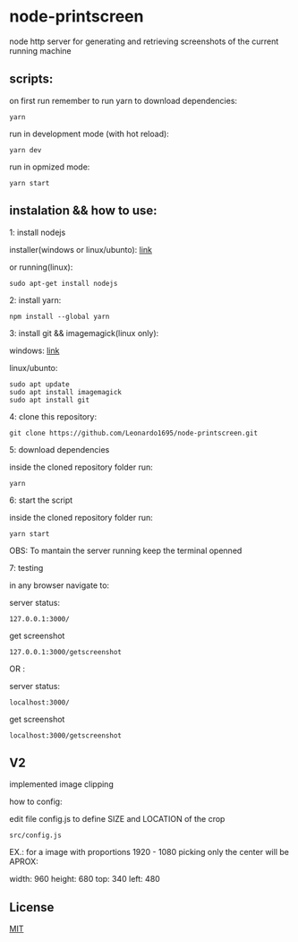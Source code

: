 # node-printscreen

node http server for generating and retrieving screenshots of the current running machine

## scripts:

on first run remember to run yarn to download dependencies:

    yarn

run in development mode (with hot reload):

    yarn dev

run in opmized mode:

    yarn start

## instalation && how to use:

1: install nodejs

installer(windows or linux/ubunto): [link](https://nodejs.org/en/download/)

or running(linux):

    sudo apt-get install nodejs

2: install yarn:

    npm install --global yarn

3: install git && imagemagick(linux only):

windows: [link](https://git-scm.com/download/win)

linux/ubunto:

    sudo apt update
    sudo apt install imagemagick
    sudo apt install git

4: clone this repository:

    git clone https://github.com/Leonardo1695/node-printscreen.git

5: download dependencies

inside the cloned repository folder run:

    yarn

6: start the script

inside the cloned repository folder run:

    yarn start

OBS: To mantain the server running keep the terminal openned


7: testing

in any browser navigate to:

server status:

    127.0.0.1:3000/

get screenshot

    127.0.0.1:3000/getscreenshot

OR :

server status:

    localhost:3000/

get screenshot

    localhost:3000/getscreenshot

## V2

implemented image clipping

how to config:

edit file config.js to define SIZE and LOCATION of the crop

    src/config.js

EX.: for a image with proportions 1920 - 1080 picking only the center will be APROX:

width: 960
height: 680
top: 340
left: 480

## License

[MIT](https://choosealicense.com/licenses/mit/)


